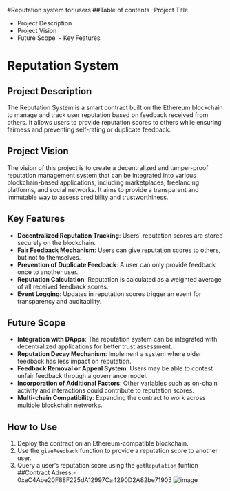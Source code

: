#Reputation system for users
##Table of contents
  -Project Title 
 - Project Description
 - Project Vision
 - Future Scope
 - Key Features
# Reputation System

## Project Description
The Reputation System is a smart contract built on the Ethereum blockchain to manage and track user reputation based on feedback received from others. It allows users to provide reputation scores to others while ensuring fairness and preventing self-rating or duplicate feedback.

## Project Vision
The vision of this project is to create a decentralized and tamper-proof reputation management system that can be integrated into various blockchain-based applications, including marketplaces, freelancing platforms, and social networks. It aims to provide a transparent and immutable way to assess credibility and trustworthiness.

## Key Features
- **Decentralized Reputation Tracking**: Users' reputation scores are stored securely on the blockchain.
- **Fair Feedback Mechanism**: Users can give reputation scores to others, but not to themselves.
- **Prevention of Duplicate Feedback**: A user can only provide feedback once to another user.
- **Reputation Calculation**: Reputation is calculated as a weighted average of all received feedback scores.
- **Event Logging**: Updates in reputation scores trigger an event for transparency and auditability.

## Future Scope
- **Integration with DApps**: The reputation system can be integrated with decentralized applications for better trust assessment.
- **Reputation Decay Mechanism**: Implement a system where older feedback has less impact on reputation.
- **Feedback Removal or Appeal System**: Users may be able to contest unfair feedback through a governance model.
- **Incorporation of Additional Factors**: Other variables such as on-chain activity and interactions could contribute to reputation scores.
- **Multi-chain Compatibility**: Expanding the contract to work across multiple blockchain networks.

## How to Use
1. Deploy the contract on an Ethereum-compatible blockchain.
2. Use the `giveFeedback` function to provide a reputation score to another user.
3. Query a user’s reputation score using the `getReputation` funtion
##Contract Adress:- 0xeC4Abe20F88F225dA12997Ca4290D2A82be71905
![image](https://github.com/user-attachments/assets/bc7bf1c2-0c66-4bdf-b6ad-481ad6c59519)
